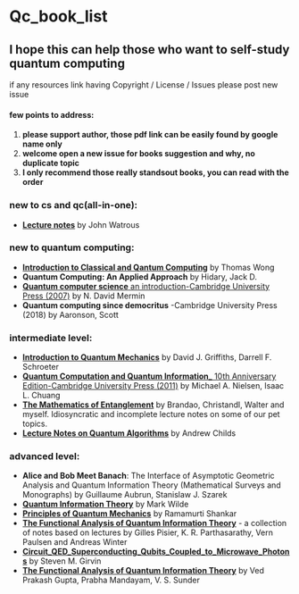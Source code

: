 # Qc_book_list

## I hope this can help those who want to self-study quantum computing
if any resources link having Copyright / License / Issues please post new issue  
#### few points to address:
1. **please support author, those pdf link can be easily found by google name only**  
2. **welcome open a new issue for books suggestion and why, no duplicate topic**  
3. **I only recommend those really standsout books, you can read with the order** 

### new to cs and qc(all-in-one):
- [**Lecture notes**](https://cs.uwaterloo.ca/~watrous/) by John Watrous

### new to quantum computing:
- [**Introduction to Classical and Qantum Computing**](https://www.thomaswong.net/introduction-to-classical-and-quantum-computing-1e3p.pdf) by Thomas Wong
- **Quantum Computing: An Applied Approach** by Hidary, Jack D.
- [**Quantum computer science** an introduction-Cambridge University Press (2007)](https://library.uoh.edu.iq/admin/ebooks/22831-quantum_computer_science.pdf) by N. David Mermin
- **Quantum computing since democritus** -Cambridge University Press (2018) by Aaronson, Scott

### intermediate level:
- [**Introduction to Quantum Mechanics**](https://ia904607.us.archive.org/3/items/introduction-to-solid-state-physics-by-charles-kittel-urdukutabkhanapk.blogspot.com/Uploaded%20-%2031-03-2021/Physics%20%286%29-21-3-2021/Introduction%20to%20Quantum%20Mechanics%20by%20David%20J.%20Griffiths%20And%20Darrell%20F.%20Schroeter%20_%28urdukutabkhanapk.blogspot.com%29.pdf) by David J. Griffiths, Darrell F. Schroeter
- [**Quantum Computation and Quantum Information**_ 10th Anniversary Edition-Cambridge University Press (2011)](http://mmrc.amss.cas.cn/tlb/201702/W020170224608149940643.pdf) by  Michael A. Nielsen, Isaac L. Chuang
- [**The Mathematics of Entanglement**](https://arxiv.org/abs/1604.01790) by Brandao, Christandl, Walter and myself. Idiosyncratic and incomplete lecture notes on some of our pet topics.
- [**Lecture Notes on Quantum Algorithms**](https://www.cs.umd.edu/~amchilds/qa/) by Andrew Childs

### advanced level:
- **Alice and Bob Meet Banach**: The Interface of Asymptotic Geometric Analysis and Quantum Information Theory (Mathematical Surveys and Monographs) by Guillaume Aubrun, Stanislaw J. Szarek
- [**Quantum Information Theory**](https://markwilde.com/qit-notes.pdf) by Mark Wilde
- [**Principles of Quantum Mechanics**](http://mis.kp.ac.rw/admin/admin_panel/kp_lms/files/digital/SelectiveBooks/Mathematics/Principles%20of%20Quantum%20Mechanics%20-%20Ramamurti%20Shankar.pdf) by Ramamurti Shankar
- [**The Functional Analysis of Quantum Information Theory**](https://arxiv.org/pdf/1410.7188.pdf) - a collection of notes based on lectures by Gilles Pisier, K. R. Parthasarathy, Vern Paulsen and Andreas Winter
- [**Circuit_QED_Superconducting_Qubits_Coupled_to_Microwave_Photons**](http://www.capri-school.eu/lectureres/master_cqed_les_houches.pdf) by Steven M. Girvin
- [**The Functional Analysis of Quantum Information Theory**](https://arxiv.org/abs/1410.7188) by Ved Prakash Gupta, Prabha Mandayam, V. S. Sunder
